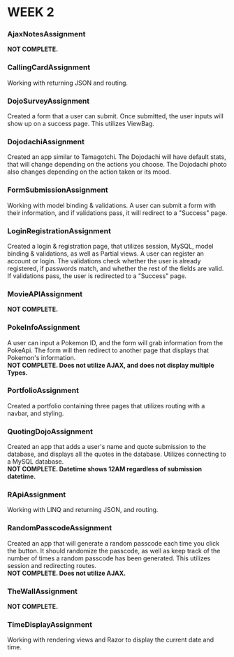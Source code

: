 # WEEK 2
### AjaxNotesAssignment
**NOT COMPLETE.**

### CallingCardAssignment
Working with returning JSON and routing.

### DojoSurveyAssignment
Created a form that a user can submit. Once submitted, the user inputs will show up on a success page. This utilizes ViewBag.

### DojodachiAssignment
Created an app similar to Tamagotchi. The Dojodachi will have default stats, that will change depending on the actions you choose. The Dojodachi photo also changes depending on the action taken or its mood.

### FormSubmissionAssignment
Working with model binding & validations. A user can submit a form with their information, and if validations pass, it will redirect to a "Success" page.

### LoginRegistrationAssignment
Created a login & registration page, that utilizes session, MySQL, model binding & validations, as well as Partial views. A user can register an account or login. The validations check whether the user is already registered, if passwords match, and whether the rest of the fields are valid. If validations pass, the user is redirected to a "Success" page.

### MovieAPIAssignment
**NOT COMPLETE.**

### PokeInfoAssignment
A user can input a Pokemon ID, and the form will grab information from the PokeApi. The form will then redirect to another page that displays that Pokemon's information.  
**NOT COMPLETE. Does not utilize AJAX, and does not display multiple Types.**

### PortfolioAssignment
Created a portfolio containing three pages that utilizes routing with a navbar, and styling.

### QuotingDojoAssignment
Created an app that adds a user's name and quote submission to the database, and displays all the quotes in the database. Utilizes connecting to a MySQL database.  
**NOT COMPLETE. Datetime shows 12AM regardless of submission datetime.**

### RApiAssignment
Working with LINQ and returning JSON, and routing.

### RandomPasscodeAssignment
Created an app that will generate a random passcode each time you click the button. It should randomize the passcode, as well as keep track of the number of times a random passcode has been generated. This utilizes session and redirecting routes.  
**NOT COMPLETE. Does not utilize AJAX.**

### TheWallAssignment
**NOT COMPLETE.**

### TimeDisplayAssignment
Working with rendering views and Razor to display the current date and time.
